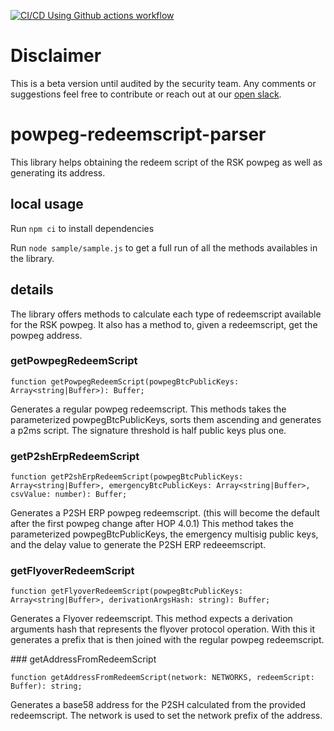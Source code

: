 [![CI/CD Using Github actions workflow](https://github.com/rsksmart/powpeg-redeemscript-parser/actions/workflows/workflow.yml/badge.svg)](https://github.com/rsksmart/powpeg-redeemscript-parser/actions/workflows/workflow.yml)

# Disclaimer

This is a beta version until audited by the security team. Any comments or suggestions feel free to contribute or reach out at our [open slack](https://developers.rsk.co/slack).

# powpeg-redeemscript-parser

This library helps obtaining the redeem script of the RSK powpeg as well as generating its address.

## local usage

Run `npm ci` to install dependencies

Run `node sample/sample.js` to get a full run of all the methods availables in the library.

## details

The library offers methods to calculate each type of redeemscript available for the RSK powpeg. It also has a method to, given a redeemscript, get the powpeg address.

### getPowpegRedeemScript

```
function getPowpegRedeemScript(powpegBtcPublicKeys: Array<string|Buffer>): Buffer;
```

Generates a regular powpeg redeemscript.
This methods takes the parameterized powpegBtcPublicKeys, sorts them ascending and generates a p2ms script. The signature threshold is half public keys plus one.

### getP2shErpRedeemScript

```
function getP2shErpRedeemScript(powpegBtcPublicKeys: Array<string|Buffer>, emergencyBtcPublicKeys: Array<string|Buffer>, csvValue: number): Buffer;
```

Generates a P2SH ERP powpeg redeemscript. (this will become the default after the first powpeg change after HOP 4.0.1)
This method takes the parameterized powpegBtcPublicKeys, the emergency multisig public keys, and the delay value to generate the P2SH ERP redeeemscript.

### getFlyoverRedeemScript

```
function getFlyoverRedeemScript(powpegBtcPublicKeys: Array<string|Buffer>, derivationArgsHash: string): Buffer;
```

Generates a Flyover redeemscript.
This method expects a derivation arguments hash that represents the flyover protocol operation. With this it generates a prefix that is then joined with the regular powpeg redeemscript.

### getAddressFromRedeemScript

```
function getAddressFromRedeemScript(network: NETWORKS, redeemScript: Buffer): string;
```

Generates a base58 address for the P2SH calculated from the provided redeemscript. The network is used to set the network prefix of the address.
